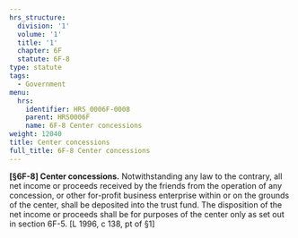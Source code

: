 ```yaml
---
hrs_structure:
  division: '1'
  volume: '1'
  title: '1'
  chapter: 6F
  statute: 6F-8
type: statute
tags:
  - Government
menu:
  hrs:
    identifier: HRS_0006F-0008
    parent: HRS0006F
    name: 6F-8 Center concessions
weight: 12040
title: Center concessions
full_title: 6F-8 Center concessions
---
```

**[§6F-8] Center concessions.** Notwithstanding any law to the contrary, all net income or proceeds received by the friends from the operation of any concession, or other for-profit business enterprise within or on the grounds of the center, shall be deposited into the trust fund. The disposition of the net income or proceeds shall be for purposes of the center only as set out in section 6F-5\. [L 1996, c 138, pt of §1]